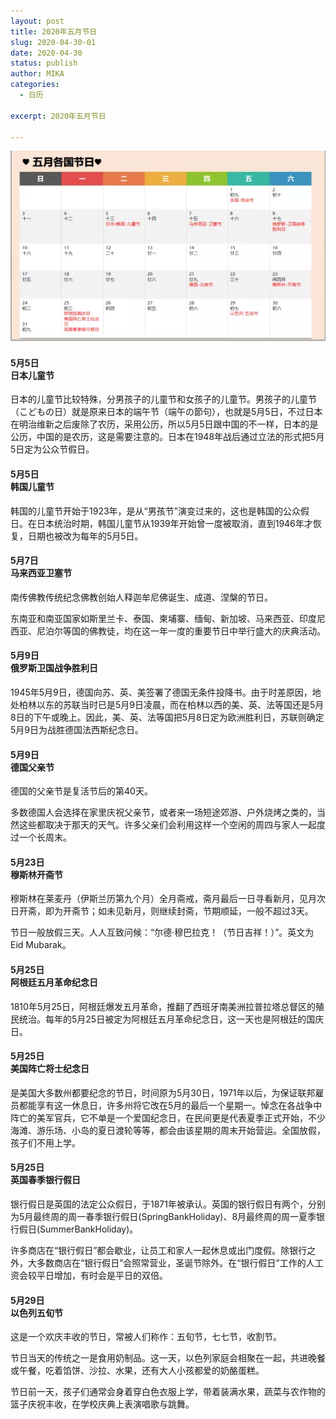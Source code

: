 ```yaml
---
layout: post
title: 2020年五月节日
slug: 2020-04-30-01
date: 2020-04-30
status: publish
author: MIKA
categories: 
  - 日历

excerpt: 2020年五月节日

---
```


![五月节日](./calendar/05-2020.png)

#### 5月5日<br> 日本儿童节

日本的儿童节比较特殊，分男孩子的儿童节和女孩子的儿童节。男孩子的儿童节（こどもの日）就是原来日本的端午节（端午の節句），也就是5月5日，不过日本在明治维新之后废除了农历，采用公历，所以5月5日跟中国的不一样，日本的是公历，中国的是农历，这是需要注意的。日本在1948年战后通过立法的形式把5月5日定为公众节假日。

#### 5月5日<br> 韩国儿童节

韩国的儿童节开始于1923年，是从“男孩节”演变过来的，这也是韩国的公众假日。在日本统治时期，韩国儿童节从1939年开始曾一度被取消，直到1946年才恢复，日期也被改为每年的5月5日。

#### 5月7日<br> 马来西亚卫塞节

南传佛教传统纪念佛教创始人释迦牟尼佛诞生、成道、涅槃的节日。

东南亚和南亚国家如斯里兰卡、泰国、柬埔寨、缅甸、新加坡、马来西亚、印度尼西亚、尼泊尔等国的佛教徒，均在这一年一度的重要节日中举行盛大的庆典活动。

#### 5月9日<br> 俄罗斯卫国战争胜利日

1945年5月9日，德国向苏、英、美签署了德国无条件投降书。由于时差原因，地处柏林以东的苏联当时已是5月9日凌晨，而在柏林以西的美、英、法等国还是5月8日的下午或晚上。因此，美、英、法等国把5月8日定为欧洲胜利日，苏联则确定5月9日为战胜德国法西斯纪念日。

#### 5月9日<br> 德国父亲节

德国的父亲节是复活节后的第40天。

多数德国人会选择在家里庆祝父亲节，或者来一场短途郊游、户外烧烤之类的，当然这些都取决于那天的天气。许多父亲们会利用这样一个空闲的周四与家人一起度过一个长周末。

#### 5月23日<br> 穆斯林开斋节

穆斯林在莱麦丹（伊斯兰历第九个月）全月斋戒，斋月最后一日寻看新月，见月次日开斋，即为开斋节；如未见新月，则继续封斋，节期顺延，一般不超过3天。

节日一般放假三天。人人互致问候：“尔德·穆巴拉克！（节日吉祥！）”。英文为Eid Mubarak。

#### 5月25日<br> 阿根廷五月革命纪念日

1810年5月25日，阿根廷爆发五月革命，推翻了西班牙南美洲拉普拉塔总督区的殖民统治。每年的5月25日被定为阿根廷五月革命纪念日，这一天也是阿根廷的国庆日。

#### 5月25日<br> 美国阵亡将士纪念日

是美国大多数州都要纪念的节日，时间原为5月30日，1971年以后，为保证联邦雇员都能享有这一休息日，许多州将它改在5月的最后一个星期一。悼念在各战争中阵亡的美军官兵，它不单是一个爱国纪念日，在民间更是代表夏季正式开始，不少海滩、游乐场、小岛的夏日渡轮等等，都会由该星期的周末开始营运。全国放假，孩子们不用上学。

#### 5月25日<br> 英国春季银行假日

银行假日是英国的法定公众假日，于1871年被承认。英国的银行假日有两个，分别为5月最终周的周一春季银行假日(SpringBankHoliday)、8月最终周的周一夏季银行假日(SummerBankHoliday)。

许多商店在“银行假日”都会歇业，让员工和家人一起休息或出门度假。除银行之外，大多数商店在“银行假日”会照常营业，圣诞节除外。在“银行假日”工作的人工资会较平日增加，有时会是平日的双倍。

#### 5月29日<br> 以色列五旬节

这是一个欢庆丰收的节日，常被人们称作：五旬节，七七节，收割节。

节日当天的传统之一是食用奶制品。这一天，以色列家庭会相聚在一起，共进晚餐或午餐，吃着馅饼、沙拉、水果，还有大人小孩都爱的奶酪蛋糕。

节日前一天，孩子们通常会身着穿白色衣服上学，带着装满水果，蔬菜与农作物的篮子庆祝丰收，在学校庆典上表演唱歌与跳舞。

